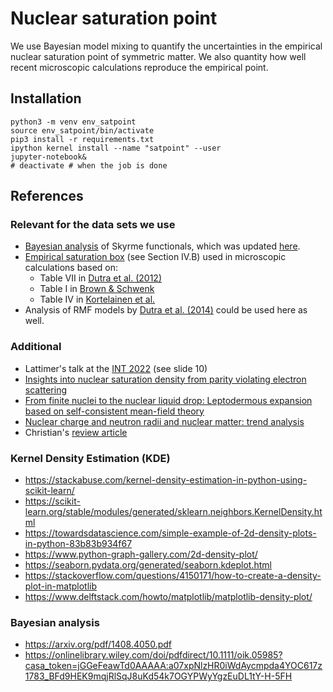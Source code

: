 # Nuclear saturation point

We use Bayesian model mixing to quantify the uncertainties in the empirical nuclear saturation point of symmetric matter. We also quantity how well recent microscopic calculations reproduce the empirical point.

## Installation

```shell
python3 -m venv env_satpoint
source env_satpoint/bin/activate
pip3 install -r requirements.txt
ipython kernel install --name "satpoint" --user
jupyter-notebook&
# deactivate # when the job is done
```

## References

### Relevant for the data sets we use
* [Bayesian analysis][McDonnell:2015] of Skyrme functionals, which was updated [here][Schunck:2020].
* [Empirical saturation box][Drischler:2016] (see Section IV.B) used in microscopic calculations based on:
  * Table VII in [Dutra et al. (2012)][Dutra:2012]
  * Table I in [Brown & Schwenk][Brown:2013]
  * Table IV in [Kortelainen et al.][Kortelainen:2014]
* Analysis of RMF models by [Dutra et al. (2014)][Dutra:2014] could be used here as well.

### Additional
* Lattimer's talk at the [INT 2022][LattimerINT:2022] (see slide 10)
* [Insights into nuclear saturation density from parity violating electron scattering][Horowitz:2020]
* [From finite nuclei to the nuclear liquid drop: Leptodermous expansion based on self-consistent mean-field theory][Reinhard:2005]
* [Nuclear charge and neutron radii and nuclear matter: trend analysis][Reinhard:2016]
* Christian's [review article][Drischler2021:AnnRev]

### Kernel Density Estimation (KDE)
* https://stackabuse.com/kernel-density-estimation-in-python-using-scikit-learn/
* https://scikit-learn.org/stable/modules/generated/sklearn.neighbors.KernelDensity.html
* https://towardsdatascience.com/simple-example-of-2d-density-plots-in-python-83b83b934f67
* https://www.python-graph-gallery.com/2d-density-plot/
* https://seaborn.pydata.org/generated/seaborn.kdeplot.html
* https://stackoverflow.com/questions/4150171/how-to-create-a-density-plot-in-matplotlib
* https://www.delftstack.com/howto/matplotlib/matplotlib-density-plot/

### Bayesian analysis
* https://arxiv.org/pdf/1408.4050.pdf
* https://onlinelibrary.wiley.com/doi/pdfdirect/10.1111/oik.05985?casa_token=jGGeFeawTd0AAAAA:a07xpNlzHR0iWdAycmpda4YOC617z1783_BFd9HEK9mqjRlSqJ8uKd54k7OGYPWyYgzEuDL1tY-H-5FH

[McDonnell:2015]:https://arxiv.org/abs/1501.03572
[Schunck:2020]:https://arxiv.org/abs/2003.12207
[Drischler:2016]:https://arxiv.org/abs/1510.06728
[Brown:2013]:https://arxiv.org/abs/1311.3957
[Dutra:2014]:https://arxiv.org/abs/1405.3633
[Dutra:2012]:https://arxiv.org/abs/1202.3902
[Kortelainen:2014]:https://arxiv.org/abs/1312.1746
[LattimerINT:2022]:https://www.int.washington.edu/sites/default/files/schedule_session_files/Lattimer%2C%20J.pdf

[Horowitz:2020]:https://arxiv.org/abs/2007.07117
[Reinhard:2005]:https://arxiv.org/abs/nucl-th/0510039
[Reinhard:2016]:https://arxiv.org/abs/1601.06324
[Drischler2021:AnnRev]:https://www.annualreviews.org/doi/10.1146/annurev-nucl-102419-041903
